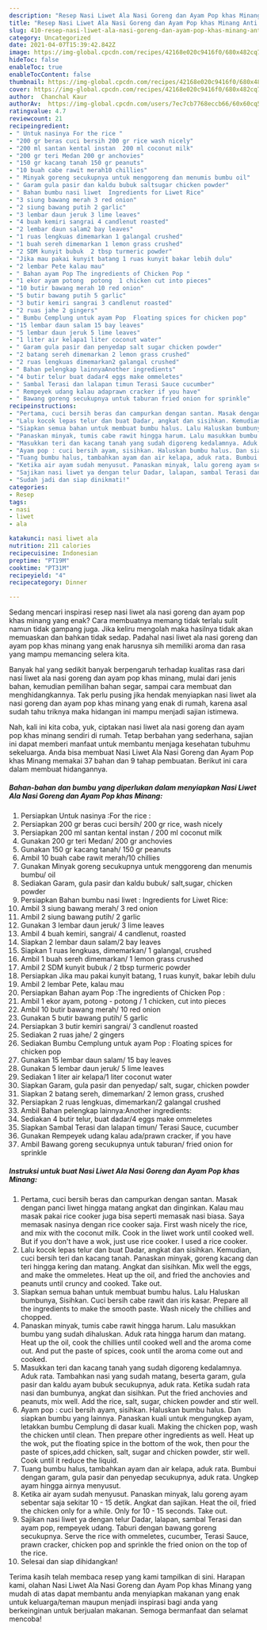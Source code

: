 ```yaml
---
description: "Resep Nasi Liwet Ala Nasi Goreng dan Ayam Pop khas Minang Anti Gagal"
title: "Resep Nasi Liwet Ala Nasi Goreng dan Ayam Pop khas Minang Anti Gagal"
slug: 410-resep-nasi-liwet-ala-nasi-goreng-dan-ayam-pop-khas-minang-anti-gagal
category: Uncategorized
date: 2021-04-07T15:39:42.842Z
image: https://img-global.cpcdn.com/recipes/42168e020c9416f0/680x482cq70/nasi-liwet-ala-nasi-goreng-dan-ayam-pop-khas-minang-foto-resep-utama.jpg
hideToc: false
enableToc: true
enableTocContent: false
thumbnail: https://img-global.cpcdn.com/recipes/42168e020c9416f0/680x482cq70/nasi-liwet-ala-nasi-goreng-dan-ayam-pop-khas-minang-foto-resep-utama.jpg
cover: https://img-global.cpcdn.com/recipes/42168e020c9416f0/680x482cq70/nasi-liwet-ala-nasi-goreng-dan-ayam-pop-khas-minang-foto-resep-utama.jpg
author:  Chanchal Kaur
authorAv:  https://img-global.cpcdn.com/users/7ec7cb7768eccb66/60x60cq50/avatar.jpg
ratingvalue: 4.7
reviewcount: 21
recipeingredient:
- " Untuk nasinya For the rice "
- "200 gr beras cuci bersih 200 gr rice wash nicely"
- "200 ml santan kental instan  200 ml coconut milk"
- "200 gr teri Medan 200 gr anchovies"
- "150 gr kacang tanah 150 gr peanuts"
- "10 buah cabe rawit merah10 chillies"
- " Minyak goreng secukupnya untuk menggoreng dan menumis bumbu oil"
- " Garam gula pasir dan kaldu bubuk saltsugar chicken powder"
- " Bahan bumbu nasi liwet  Ingredients for Liwet Rice"
- "3 siung bawang merah 3 red onion"
- "2 siung bawang putih 2 garlic"
- "3 lembar daun jeruk 3 lime leaves"
- "4 buah kemiri sangrai 4 candlenut roasted"
- "2 lembar daun salam2 bay leaves"
- "1 ruas lengkuas dimemarkan 1 galangal crushed"
- "1 buah sereh dimemarkan 1 lemon grass crushed"
- "2 SDM kunyit bubuk  2 tbsp turmeric powder"
- "Jika mau pakai kunyit batang 1 ruas kunyit bakar lebih dulu"
- "2 lembar Pete kalau mau"
- " Bahan ayam Pop The ingredients of Chicken Pop "
- "1 ekor ayam potong  potong  1 chicken cut into pieces"
- "10 butir bawang merah 10 red onion"
- "5 butir bawang putih 5 garlic"
- "3 butir kemiri sangrai 3 candlenut roasted"
- "2 ruas jahe 2 gingers"
- " Bumbu Cemplung untuk ayam Pop  Floating spices for chicken pop"
- "15 lembar daun salam 15 bay leaves"
- "5 lembar daun jeruk 5 lime leaves"
- "1 liter air kelapa1 liter coconut water"
- " Garam gula pasir dan penyedap salt sugar chicken powder"
- "2 batang sereh dimemarkan 2 lemon grass crushed"
- "2 ruas lengkuas dimemarkan2 galangal crushed"
- " Bahan pelengkap lainnyaAnother ingredients"
- "4 butir telur buat dadar4 eggs make ommeletes"
- " Sambal Terasi dan lalapan timun Terasi Sauce cucumber"
- " Rempeyek udang kalau adaprawn cracker if you have"
- " Bawang goreng secukupnya untuk taburan fried onion for sprinkle"
recipeinstructions:
- "Pertama, cuci bersih beras dan campurkan dengan santan. Masak dengan panci liwet hingga matang angkat dan dinginkan. Kalau mau masak pakai rice cooker juga bisa seperti memasak nasi biasa. Saya memasak nasinya dengan rice cooker saja. First wash nicely the rice, and mix with the coconut milk. Cook in the liwet work until cooked well. But if you don&#39;t have a wok, just use rice cooker. I used a rice cooker."
- "Lalu kocok lepas telur dan buat Dadar, angkat dan sisihkan. Kemudian, cuci bersih teri dan kacang tanah. Panaskan minyak, goreng kacang dan teri hingga kering dan matang. Angkat dan sisihkan. Mix well the eggs, and make the ommeletes. Heat up the oil, and fried the anchovies and peanuts until cruncy and cooked. Take out."
- "Siapkan semua bahan untuk membuat bumbu halus. Lalu Haluskan bumbunya, Sisihkan. Cuci bersih cabe rawit dan iris kasar.  Prepare all the ingredients to make the smooth paste. Wash nicely the chillies and chopped."
- "Panaskan minyak, tumis cabe rawit hingga harum. Lalu masukkan bumbu yang sudah dihaluskan. Aduk rata hingga harum dan matang. Heat up the oil, cook the chillies until cooked well and the aroma come out. And put the paste of spices, cook until the aroma come out and cooked."
- "Masukkan teri dan kacang tanah yang sudah digoreng kedalamnya. Aduk rata. Tambahkan nasi yang sudah matang, beserta garam, gula pasir dan kaldu ayam bubuk secukupnya, aduk rata. Ketika sudah rata nasi dan bumbunya, angkat dan sisihkan. Put the fried anchovies and peanuts, mix well. Add the rice, salt, sugar, chicken powder and stir well."
- "Ayam pop : cuci bersih ayam, sisihkan. Haluskan bumbu halus. Dan siapkan bumbu yang lainnya. Panaskan kuali untuk mengungkep ayam, letakkan bumbu Cemplung di dasar kuali. Making the chicken pop, wash the chicken until clean. Then prepare other ingredients as well. Heat up the wok, put the floating spice in the bottom of the wok, then pour the paste of spices,add chicken, salt, sugar and chicken powder, stir well. Cook until it reduce the liquid."
- "Tuang bumbu halus, tambahkan ayam dan air kelapa, aduk rata. Bumbui dengan garam, gula pasir dan penyedap secukupnya, aduk rata. Ungkep ayam hingga airnya menyusut."
- "Ketika air ayam sudah menyusut. Panaskan minyak, lalu goreng ayam sebentar saja sekitar 10 - 15 detik. Angkat dan sajikan. Heat the oil, fried the chicken only for a while. Only for 10 - 15 seconds. Take out."
- "Sajikan nasi liwet ya dengan telur Dadar, lalapan, sambal Terasi dan ayam pop, rempeyek udang. Taburi dengan bawang goreng secukupnya. Serve the rice with ommeletes, cucumber, Terasi Sauce, prawn cracker, chicken pop and sprinkle the fried onion on the top of the rice."
- "Sudah jadi dan siap dinikmati!"
categories:
- Resep
tags:
- nasi
- liwet
- ala

katakunci: nasi liwet ala 
nutrition: 211 calories
recipecuisine: Indonesian
preptime: "PT19M"
cooktime: "PT31M"
recipeyield: "4"
recipecategory: Dinner

---
```



Sedang mencari inspirasi resep nasi liwet ala nasi goreng dan ayam pop khas minang yang enak? Cara membuatnya memang tidak terlalu sulit namun tidak gampang juga. Jika keliru mengolah maka hasilnya tidak akan memuaskan dan bahkan tidak sedap. Padahal nasi liwet ala nasi goreng dan ayam pop khas minang yang enak harusnya sih memiliki aroma dan rasa yang mampu memancing selera kita.


Banyak hal yang sedikit banyak berpengaruh terhadap kualitas rasa dari nasi liwet ala nasi goreng dan ayam pop khas minang, mulai dari jenis bahan, kemudian pemilihan bahan segar, sampai cara membuat dan menghidangkannya. Tak perlu pusing jika hendak menyiapkan nasi liwet ala nasi goreng dan ayam pop khas minang yang enak di rumah, karena asal sudah tahu triknya maka hidangan ini mampu menjadi sajian istimewa.




Nah, kali ini kita coba, yuk, ciptakan nasi liwet ala nasi goreng dan ayam pop khas minang sendiri di rumah. Tetap berbahan yang sederhana, sajian ini dapat memberi manfaat untuk membantu menjaga kesehatan tubuhmu sekeluarga. Anda bisa membuat Nasi Liwet Ala Nasi Goreng dan Ayam Pop khas Minang memakai 37 bahan dan 9 tahap pembuatan. Berikut ini cara dalam membuat hidangannya.

<!--inarticleads1-->

##### Bahan-bahan dan bumbu yang diperlukan dalam menyiapkan Nasi Liwet Ala Nasi Goreng dan Ayam Pop khas Minang:

1. Persiapkan  Untuk nasinya :For the rice :
1. Persiapkan 200 gr beras cuci bersih/ 200 gr rice, wash nicely
1. Persiapkan 200 ml santan kental instan / 200 ml coconut milk
1. Gunakan 200 gr teri Medan/ 200 gr anchovies
1. Gunakan 150 gr kacang tanah/ 150 gr peanuts
1. Ambil 10 buah cabe rawit merah/10 chillies
1. Gunakan  Minyak goreng secukupnya untuk menggoreng dan menumis bumbu/ oil
1. Sediakan  Garam, gula pasir dan kaldu bubuk/ salt,sugar, chicken powder
1. Persiapkan  Bahan bumbu nasi liwet : Ingredients for Liwet Rice:
1. Ambil 3 siung bawang merah/ 3 red onion
1. Ambil 2 siung bawang putih/ 2 garlic
1. Gunakan 3 lembar daun jeruk/ 3 lime leaves
1. Ambil 4 buah kemiri, sangrai/ 4 candlenut, roasted
1. Siapkan 2 lembar daun salam/2 bay leaves
1. Siapkan 1 ruas lengkuas, dimemarkan/ 1 galangal, crushed
1. Ambil 1 buah sereh dimemarkan/ 1 lemon grass crushed
1. Ambil 2 SDM kunyit bubuk / 2 tbsp turmeric powder
1. Persiapkan Jika mau pakai kunyit batang, 1 ruas kunyit, bakar lebih dulu
1. Ambil 2 lembar Pete, kalau mau
1. Persiapkan  Bahan ayam Pop :The ingredients of Chicken Pop :
1. Ambil 1 ekor ayam, potong - potong / 1 chicken, cut into pieces
1. Ambil 10 butir bawang merah/ 10 red onion
1. Gunakan 5 butir bawang putih/ 5 garlic
1. Persiapkan 3 butir kemiri sangrai/ 3 candlenut roasted
1. Sediakan 2 ruas jahe/ 2 gingers
1. Sediakan  Bumbu Cemplung untuk ayam Pop : Floating spices for chicken pop
1. Gunakan 15 lembar daun salam/ 15 bay leaves
1. Gunakan 5 lembar daun jeruk/ 5 lime leaves
1. Sediakan 1 liter air kelapa/1 liter coconut water
1. Siapkan  Garam, gula pasir dan penyedap/ salt, sugar, chicken powder
1. Siapkan 2 batang sereh, dimemarkan/ 2 lemon grass, crushed
1. Persiapkan 2 ruas lengkuas, dimemarkan/2 galangal crushed
1. Ambil  Bahan pelengkap lainnya:Another ingredients:
1. Sediakan 4 butir telur, buat dadar/4 eggs make ommeletes
1. Siapkan  Sambal Terasi dan lalapan timun/ Terasi Sauce, cucumber
1. Gunakan  Rempeyek udang kalau ada/prawn cracker, if you have
1. Ambil  Bawang goreng secukupnya untuk taburan/ fried onion for sprinkle




<!--inarticleads2-->

##### Instruksi untuk buat Nasi Liwet Ala Nasi Goreng dan Ayam Pop khas Minang:

1. Pertama, cuci bersih beras dan campurkan dengan santan. Masak dengan panci liwet hingga matang angkat dan dinginkan. Kalau mau masak pakai rice cooker juga bisa seperti memasak nasi biasa. Saya memasak nasinya dengan rice cooker saja. First wash nicely the rice, and mix with the coconut milk. Cook in the liwet work until cooked well. But if you don&#39;t have a wok, just use rice cooker. I used a rice cooker.
1. Lalu kocok lepas telur dan buat Dadar, angkat dan sisihkan. Kemudian, cuci bersih teri dan kacang tanah. Panaskan minyak, goreng kacang dan teri hingga kering dan matang. Angkat dan sisihkan. Mix well the eggs, and make the ommeletes. Heat up the oil, and fried the anchovies and peanuts until cruncy and cooked. Take out.
1. Siapkan semua bahan untuk membuat bumbu halus. Lalu Haluskan bumbunya, Sisihkan. Cuci bersih cabe rawit dan iris kasar.  Prepare all the ingredients to make the smooth paste. Wash nicely the chillies and chopped.
1. Panaskan minyak, tumis cabe rawit hingga harum. Lalu masukkan bumbu yang sudah dihaluskan. Aduk rata hingga harum dan matang. Heat up the oil, cook the chillies until cooked well and the aroma come out. And put the paste of spices, cook until the aroma come out and cooked.
1. Masukkan teri dan kacang tanah yang sudah digoreng kedalamnya. Aduk rata. Tambahkan nasi yang sudah matang, beserta garam, gula pasir dan kaldu ayam bubuk secukupnya, aduk rata. Ketika sudah rata nasi dan bumbunya, angkat dan sisihkan. Put the fried anchovies and peanuts, mix well. Add the rice, salt, sugar, chicken powder and stir well.
1. Ayam pop : cuci bersih ayam, sisihkan. Haluskan bumbu halus. Dan siapkan bumbu yang lainnya. Panaskan kuali untuk mengungkep ayam, letakkan bumbu Cemplung di dasar kuali. Making the chicken pop, wash the chicken until clean. Then prepare other ingredients as well. Heat up the wok, put the floating spice in the bottom of the wok, then pour the paste of spices,add chicken, salt, sugar and chicken powder, stir well. Cook until it reduce the liquid.
1. Tuang bumbu halus, tambahkan ayam dan air kelapa, aduk rata. Bumbui dengan garam, gula pasir dan penyedap secukupnya, aduk rata. Ungkep ayam hingga airnya menyusut.
1. Ketika air ayam sudah menyusut. Panaskan minyak, lalu goreng ayam sebentar saja sekitar 10 - 15 detik. Angkat dan sajikan. Heat the oil, fried the chicken only for a while. Only for 10 - 15 seconds. Take out.
1. Sajikan nasi liwet ya dengan telur Dadar, lalapan, sambal Terasi dan ayam pop, rempeyek udang. Taburi dengan bawang goreng secukupnya. Serve the rice with ommeletes, cucumber, Terasi Sauce, prawn cracker, chicken pop and sprinkle the fried onion on the top of the rice.
1. Selesai dan siap dihidangkan!



Terima kasih telah membaca resep yang kami tampilkan di sini. Harapan kami, olahan Nasi Liwet Ala Nasi Goreng dan Ayam Pop khas Minang yang mudah di atas dapat membantu anda menyiapkan makanan yang enak untuk keluarga/teman maupun menjadi inspirasi bagi anda yang berkeinginan untuk berjualan makanan. Semoga bermanfaat dan selamat mencoba!
